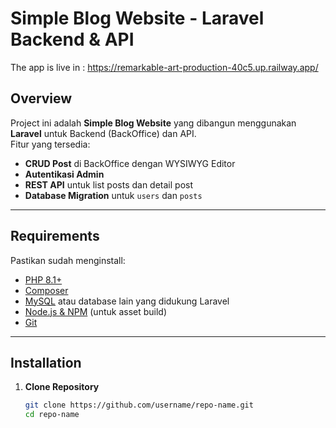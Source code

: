 # Simple Blog Website - Laravel Backend & API
The app is live in : https://remarkable-art-production-40c5.up.railway.app/

## Overview
Project ini adalah **Simple Blog Website** yang dibangun menggunakan **Laravel** untuk Backend (BackOffice) dan API.  
Fitur yang tersedia:
- **CRUD Post** di BackOffice dengan WYSIWYG Editor
- **Autentikasi Admin**
- **REST API** untuk list posts dan detail post
- **Database Migration** untuk `users` dan `posts`

---

## Requirements
Pastikan sudah menginstall:
- [PHP 8.1+](https://www.php.net/)
- [Composer](https://getcomposer.org/)
- [MySQL](https://www.mysql.com/) atau database lain yang didukung Laravel
- [Node.js & NPM](https://nodejs.org/) (untuk asset build)
- [Git](https://git-scm.com/)

---

## Installation

1. **Clone Repository**
   ```bash
   git clone https://github.com/username/repo-name.git
   cd repo-name
